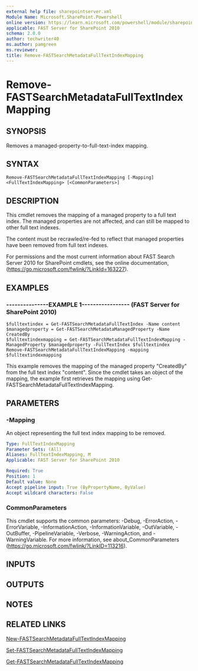 ```yaml
---
external help file: sharepointserver.xml
Module Name: Microsoft.SharePoint.Powershell
online version: https://learn.microsoft.com/powershell/module/sharepoint-server/remove-fastsearchmetadatafulltextindexmapping
applicable: FAST Server for SharePoint 2010
schema: 2.0.0
author: techwriter40
ms.author: pamgreen
ms.reviewer: 
title: Remove-FASTSearchMetadataFullTextIndexMapping
---
```


# Remove-FASTSearchMetadataFullTextIndexMapping

## SYNOPSIS
Removes a managed-property-to-full-text-index mapping.

## SYNTAX

```
Remove-FASTSearchMetadataFullTextIndexMapping [-Mapping] <FullTextIndexMapping> [<CommonParameters>]
```

## DESCRIPTION
This cmdlet removes the mapping of a managed property to a full text index.
The managed properties are not affected, and can still be mapped to other full text indexes.

The content must be recrawled/re-fed to reflect that managed properties have been removed from full text indexes.

For permissions and the most current information about FAST Search Server 2010 for SharePoint cmdlets, see the online documentation, (https://go.microsoft.com/fwlink/?LinkId=163227).

## EXAMPLES

### ---------------EXAMPLE 1----------------- (FAST Server for SharePoint 2010)
```
$fulltextindex = Get-FASTSearchMetadataFullTextIndex -Name content
$managedproperty = Get-FASTSearchMetadataManagedProperty -Name CreatedBy
$fulltextindexmapping = Get-FASTSearchMetadataFullTextIndexMapping -ManagedProperty $managedproperty -FullTextIndex $fulltextindex
Remove-FASTSearchMetadataFullTextIndexMapping -mapping $fulltextindexmapping
```

This example removes the mapping of the managed property "CreatedBy" from the full text index "content".
Since the cmdlet takes an object of the mapping, the example first retrieves the mapping using Get-FASTSearchMetadataFullTextIndexMapping.

## PARAMETERS

### -Mapping
An object representing the full text index mapping to be removed.

```yaml
Type: FullTextIndexMapping
Parameter Sets: (All)
Aliases: FullTextIndexMapping, M
Applicable: FAST Server for SharePoint 2010

Required: True
Position: 1
Default value: None
Accept pipeline input: True (ByPropertyName, ByValue)
Accept wildcard characters: False
```

### CommonParameters
This cmdlet supports the common parameters: -Debug, -ErrorAction, -ErrorVariable, -InformationAction, -InformationVariable, -OutVariable, -OutBuffer, -PipelineVariable, -Verbose, -WarningAction, and -WarningVariable. For more information, see about_CommonParameters (https://go.microsoft.com/fwlink/?LinkID=113216).

## INPUTS

## OUTPUTS

## NOTES

## RELATED LINKS

[New-FASTSearchMetadataFullTextIndexMapping](New-FASTSearchMetadataFullTextIndexMapping.md)

[Set-FASTSearchMetadataFullTextIndexMapping](Set-FASTSearchMetadataFullTextIndexMapping.md)

[Get-FASTSearchMetadataFullTextIndexMapping](Get-FASTSearchMetadataFullTextIndexMapping.md)
